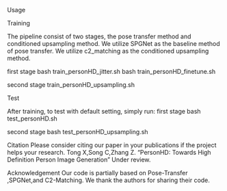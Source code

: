 Usage

Training

The pipeline consist of two stages, the pose transfer method and conditioned upsampling method. We utilize SPGNet as the baseline method of pose transfer.  We utilize c2_matching as the conditioned upsampling method. 

first stage
bash train_personHD_jitter.sh
bash train_personHD_finetune.sh

second stage
train_personHD_upsampling.sh


Test

After training, to test with default setting, simply run:
first stage
bash test_personHD.sh

second stage
bash test_personHD_upsampling.sh




Citation
Please consider citing our paper in your publications if the project helps your research.
Tong X,Song C,Zhang Z. “PersonHD: Towards High Definition Person Image Generation” Under review.

Acknowledgement
Our code is partially based on Pose-Transfer
,SPGNet,and C2-Matching. We thank the authors for sharing their code.
